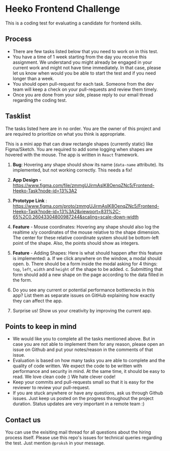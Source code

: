 # Heeko Frontend Challenge

This is a coding test for evaluating a candidate for frontend skills.

## Process

- There are few tasks listed below that you need to work on in this test.
- You have a time of 1 week starting from the day you receive this assignment. We understand you might already be engaged in your current work and might not have time immediately. In that case, please let us know when would you be able to start the test and if you need longer than a week.
- You should open pull-request for each task. Someone from the dev team will keep a check on your pull-requests and review them timely.
- Once you are done from your side, please reply to our email thread regarding the coding test.

## Tasklist

The tasks listed here are in no order. You are the owner of this project and are required to prioritize on what you think is appropriate.

This is a mini app that can draw rectangle shapes (currently static) like Figma/Sketch. You are required to add some logging when shapes are hovered with the mouse. The app is written in `React` framework.

1. **Bug**: Hovering any shape should show its name (`data-name` attribute). Its implemented, but not working correctly. This needs a fix!
2. **App Design** - https://www.figma.com/file/zmmgUJirmAsIK8OenqZNc5/Frontend-Heeko-Task?node-id=13%3A2

3. **Prototype Link** : https://www.figma.com/proto/zmmgUJirmAsIK8OenqZNc5/Frontend-Heeko-Task?node-id=13%3A2&viewport=831%2C-65%2C0.26043304800987244&scaling=scale-down-width
4. **Feature** - Mouse coordinates: Hovering any shape should also log the realtime x/y coordinates of the mouse relative to the shape dimension. The center for these relative coordinate system should be bottom-left point of the shape. Also, the points should show as integers.
5. **Feature** - Adding Shapes: Here is what should happen after this feature is implemented:
   a. If we click anywhere on the window, a modal should open.
   b. There should be a form inside the modal asking for 4 things: `top`, `left`, `width` and `height` of the shape to be added.
   c. Submitting that form should add a new shape on the page according to the data filled in the form.
6. Do you see any current or potential performance bottlenecks in this app? List them as separate issues on GitHub explaining how exactly they can affect the app.
7. Surprise us! Show us your creativity by improving the current app.

## Points to keep in mind

- We would like you to complete all the tasks mentioned above. But in case you are not able to implement them for any reason, please open an issue on Github and put your notes/reason in the comments of that issue.
- Evaluation is based on how many tasks you are able to complete and the quality of code written. We expect the code to be written with performance and security in mind. At the same time, it should be easy to read. We love clean code :) We hate clever code!
- Keep your commits and pull-requests small so that it is easy for the reviewer to review your pull-request.
- If you are stuck anywhere or have any questions, ask us through Github issues. Just keep us posted on the progress throughout the project duration. Status updates are very important in a remote team :)

## Contact us

You can use the exisiting mail thread for all questions about the hiring process itself. Please use this repo's issues for technical queries regarding the test. Just mention `@proksh` in your message.
